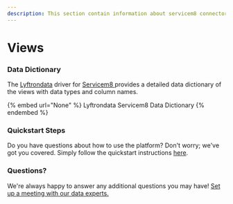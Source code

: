 ```yaml
---
description: This section contain information about servicem8 connector views information
---
```


# Views

### Data Dictionary

The [Lyftrondata](https://www.lyftrondata.com/) driver for [Servicem8](https://www.lyftrondata.com/integration/finance-analytics/servicem8//)[ ](https://www.lyftrondata.com/integration/servicem8/)provides a detailed data dictionary of the views with data types and column names.

{% embed url="None" %}
Lyftrondata Servicem8 Data Dictionary
{% endembed %}

### Quickstart Steps

Do you have questions about how to use the platform? Don't worry; we've got you covered. Simply follow the quickstart instructions [here](../README.md).

### Questions? <a href="#questions" id="questions"></a>

We're always happy to answer any additional questions you may have! [Set up a meeting with our data experts.](https://www.lyftrondata.com/book-a-meeting/)


